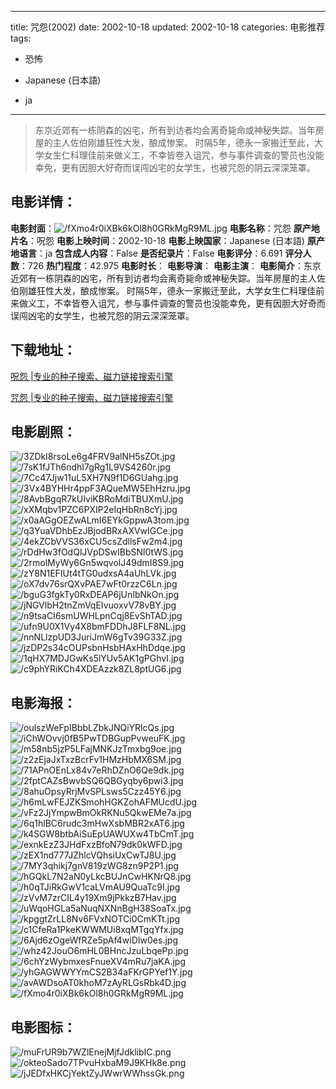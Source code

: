 
---
title: 咒怨(2002)
date: 2002-10-18
updated: 2002-10-18
categories: 电影推荐
tags:
- 恐怖

- Japanese (日本語)
- ja
---


> 东京近郊有一栋阴森的凶宅，所有到访者均会离奇毙命或神秘失踪。当年房屋的主人佐伯刚雄狂性大发，酿成惨案。  时隔5年，德永一家搬迁至此，大学女生仁科理佳前来做义工，不幸皆卷入诅咒，参与事件调查的警员也没能幸免，更有因胆大好奇而误闯凶宅的女学生，也被咒怨的阴云深深笼罩。

## **电影详情**：

**电影封面**：<img src="https://image.tmdb.org/t/p/w200/fXmo4r0iXBk6kOl8h0GRkMgR9ML.jpg" alt="/fXmo4r0iXBk6kOl8h0GRkMgR9ML.jpg" title="/fXmo4r0iXBk6kOl8h0GRkMgR9ML.jpg">
**电影名称**：咒怨
**原产地片名**：呪怨
**电影上映时间**：2002-10-18
**电影上映国家**：Japanese (日本語)
**原产地语言**：ja
**包含成人内容**：False
**是否纪录片**：False
**电影评分**：6.691
**评分人数**：726
**热门程度**：42.975
**电影时长**：
**电影导演**：
**电影主演**：
**电影简介**：东京近郊有一栋阴森的凶宅，所有到访者均会离奇毙命或神秘失踪。当年房屋的主人佐伯刚雄狂性大发，酿成惨案。  时隔5年，德永一家搬迁至此，大学女生仁科理佳前来做义工，不幸皆卷入诅咒，参与事件调查的警员也没能幸免，更有因胆大好奇而误闯凶宅的女学生，也被咒怨的阴云深深笼罩。

## **下载地址**：
[呪怨 |专业的种子搜索、磁力链接搜索引擎](https://movie.amd794.com:2083/?search=%E5%91%AA%E6%80%A8&ordering=&mode=match_phrase&page_size=10&page=1)

[咒怨 |专业的种子搜索、磁力链接搜索引擎](https://movie.amd794.com:2083/?search=%E5%92%92%E6%80%A8&ordering=&mode=match_phrase&page_size=10&page=1)
 

## **电影剧照**：
<img src="https://image.tmdb.org/t/p/original/3ZDkl8rsoLe6g4FRV9alNH5sZOt.jpg" alt="/3ZDkl8rsoLe6g4FRV9alNH5sZOt.jpg" title="/3ZDkl8rsoLe6g4FRV9alNH5sZOt.jpg"><img src="https://image.tmdb.org/t/p/original/7sK1fJTh6ndhI7gRg1L9VS4260r.jpg" alt="/7sK1fJTh6ndhI7gRg1L9VS4260r.jpg" title="/7sK1fJTh6ndhI7gRg1L9VS4260r.jpg"><img src="https://image.tmdb.org/t/p/original/7Cc47Jjw11uL5XH7N9f1D6GUahg.jpg" alt="/7Cc47Jjw11uL5XH7N9f1D6GUahg.jpg" title="/7Cc47Jjw11uL5XH7N9f1D6GUahg.jpg"><img src="https://image.tmdb.org/t/p/original/3Vx4BYHHr4ppF3AQueMW5EhHzru.jpg" alt="/3Vx4BYHHr4ppF3AQueMW5EhHzru.jpg" title="/3Vx4BYHHr4ppF3AQueMW5EhHzru.jpg"><img src="https://image.tmdb.org/t/p/original/8AvbBgqR7kUIviKBRoMdiTBUXmU.jpg" alt="/8AvbBgqR7kUIviKBRoMdiTBUXmU.jpg" title="/8AvbBgqR7kUIviKBRoMdiTBUXmU.jpg"><img src="https://image.tmdb.org/t/p/original/xXMqbv1PZC6PXIP2eIqHbRn8cYj.jpg" alt="/xXMqbv1PZC6PXIP2eIqHbRn8cYj.jpg" title="/xXMqbv1PZC6PXIP2eIqHbRn8cYj.jpg"><img src="https://image.tmdb.org/t/p/original/x0aAGgOEZwALmI6EYkGppwA3tom.jpg" alt="/x0aAGgOEZwALmI6EYkGppwA3tom.jpg" title="/x0aAGgOEZwALmI6EYkGppwA3tom.jpg"><img src="https://image.tmdb.org/t/p/original/q3YuaVDhbEzJBjodBRxAXVwIGCe.jpg" alt="/q3YuaVDhbEzJBjodBRxAXVwIGCe.jpg" title="/q3YuaVDhbEzJBjodBRxAXVwIGCe.jpg"><img src="https://image.tmdb.org/t/p/original/4ekZCbVVS36xCU5csZdllsFw2m4.jpg" alt="/4ekZCbVVS36xCU5csZdllsFw2m4.jpg" title="/4ekZCbVVS36xCU5csZdllsFw2m4.jpg"><img src="https://image.tmdb.org/t/p/original/rDdHw3fOdQlJVpDSwIBbSNl0tWS.jpg" alt="/rDdHw3fOdQlJVpDSwIBbSNl0tWS.jpg" title="/rDdHw3fOdQlJVpDSwIBbSNl0tWS.jpg"><img src="https://image.tmdb.org/t/p/original/2rmolMyWy6Gn5wqvolJ49dmI8S9.jpg" alt="/2rmolMyWy6Gn5wqvolJ49dmI8S9.jpg" title="/2rmolMyWy6Gn5wqvolJ49dmI8S9.jpg"><img src="https://image.tmdb.org/t/p/original/zY8N1EFIUt4tTG0udxsA4aUhLVk.jpg" alt="/zY8N1EFIUt4tTG0udxsA4aUhLVk.jpg" title="/zY8N1EFIUt4tTG0udxsA4aUhLVk.jpg"><img src="https://image.tmdb.org/t/p/original/oX7dv76srQXvPAE7wFt0rzzC6Ln.jpg" alt="/oX7dv76srQXvPAE7wFt0rzzC6Ln.jpg" title="/oX7dv76srQXvPAE7wFt0rzzC6Ln.jpg"><img src="https://image.tmdb.org/t/p/original/bguG3fgkTy0RxDEAP6jUnIbNkOn.jpg" alt="/bguG3fgkTy0RxDEAP6jUnIbNkOn.jpg" title="/bguG3fgkTy0RxDEAP6jUnIbNkOn.jpg"><img src="https://image.tmdb.org/t/p/original/jNGVlbH2tnZmVqEIvuoxvV78vBY.jpg" alt="/jNGVlbH2tnZmVqEIvuoxvV78vBY.jpg" title="/jNGVlbH2tnZmVqEIvuoxvV78vBY.jpg"><img src="https://image.tmdb.org/t/p/original/n9tsaCI6smUWHLpnCqj8EvShTAD.jpg" alt="/n9tsaCI6smUWHLpnCqj8EvShTAD.jpg" title="/n9tsaCI6smUWHLpnCqj8EvShTAD.jpg"><img src="https://image.tmdb.org/t/p/original/ufn9U0X1Vy4X8bmFDDhJ8FLF8NL.jpg" alt="/ufn9U0X1Vy4X8bmFDDhJ8FLF8NL.jpg" title="/ufn9U0X1Vy4X8bmFDDhJ8FLF8NL.jpg"><img src="https://image.tmdb.org/t/p/original/nnNLlzpUD3JuriJmW6gTv39G33Z.jpg" alt="/nnNLlzpUD3JuriJmW6gTv39G33Z.jpg" title="/nnNLlzpUD3JuriJmW6gTv39G33Z.jpg"><img src="https://image.tmdb.org/t/p/original/jzDP2s34cOUPsbnHsbHAxHhDdqe.jpg" alt="/jzDP2s34cOUPsbnHsbHAxHhDdqe.jpg" title="/jzDP2s34cOUPsbnHsbHAxHhDdqe.jpg"><img src="https://image.tmdb.org/t/p/original/1qHX7MDJGwKs5lYUv5AK1gPGhvI.jpg" alt="/1qHX7MDJGwKs5lYUv5AK1gPGhvI.jpg" title="/1qHX7MDJGwKs5lYUv5AK1gPGhvI.jpg"><img src="https://image.tmdb.org/t/p/original/c9phYRiKCh4XDEAzzk8ZL8ptUG6.jpg" alt="/c9phYRiKCh4XDEAzzk8ZL8ptUG6.jpg" title="/c9phYRiKCh4XDEAzzk8ZL8ptUG6.jpg">

## **电影海报**：
<img src="https://image.tmdb.org/t/p/original/oulszWeFpIBbbLZbkJNQiYRlcQs.jpg" alt="/oulszWeFpIBbbLZbkJNQiYRlcQs.jpg" title="/oulszWeFpIBbbLZbkJNQiYRlcQs.jpg"><img src="https://image.tmdb.org/t/p/original/iChWOvvj0fB5PwTDBGupPvweuFK.jpg" alt="/iChWOvvj0fB5PwTDBGupPvweuFK.jpg" title="/iChWOvvj0fB5PwTDBGupPvweuFK.jpg"><img src="https://image.tmdb.org/t/p/original/m58nb5jzP5LFajMNKJzTmxbg9oe.jpg" alt="/m58nb5jzP5LFajMNKJzTmxbg9oe.jpg" title="/m58nb5jzP5LFajMNKJzTmxbg9oe.jpg"><img src="https://image.tmdb.org/t/p/original/z2zEjaJxTxzBcrFv1HMzHbMX6SM.jpg" alt="/z2zEjaJxTxzBcrFv1HMzHbMX6SM.jpg" title="/z2zEjaJxTxzBcrFv1HMzHbMX6SM.jpg"><img src="https://image.tmdb.org/t/p/original/71APnOEnLx84v7eRhDZnO6Qe9dk.jpg" alt="/71APnOEnLx84v7eRhDZnO6Qe9dk.jpg" title="/71APnOEnLx84v7eRhDZnO6Qe9dk.jpg"><img src="https://image.tmdb.org/t/p/original/2fptCAZsBwvbSQ6QBGyqby6pwi3.jpg" alt="/2fptCAZsBwvbSQ6QBGyqby6pwi3.jpg" title="/2fptCAZsBwvbSQ6QBGyqby6pwi3.jpg"><img src="https://image.tmdb.org/t/p/original/8ahuOpsyRrjMvSPLsws5Czz45Y6.jpg" alt="/8ahuOpsyRrjMvSPLsws5Czz45Y6.jpg" title="/8ahuOpsyRrjMvSPLsws5Czz45Y6.jpg"><img src="https://image.tmdb.org/t/p/original/h6mLwFEJZKSmohHGKZohAFMUcdU.jpg" alt="/h6mLwFEJZKSmohHGKZohAFMUcdU.jpg" title="/h6mLwFEJZKSmohHGKZohAFMUcdU.jpg"><img src="https://image.tmdb.org/t/p/original/vFz2JjYmpwBmOkRKNu5QkwEMe7a.jpg" alt="/vFz2JjYmpwBmOkRKNu5QkwEMe7a.jpg" title="/vFz2JjYmpwBmOkRKNu5QkwEMe7a.jpg"><img src="https://image.tmdb.org/t/p/original/6q1hlBC6rudc3mHwXsbMBR2xAT6.jpg" alt="/6q1hlBC6rudc3mHwXsbMBR2xAT6.jpg" title="/6q1hlBC6rudc3mHwXsbMBR2xAT6.jpg"><img src="https://image.tmdb.org/t/p/original/k4SGW8btbAiSuEpUAWUXw4TbCmT.jpg" alt="/k4SGW8btbAiSuEpUAWUXw4TbCmT.jpg" title="/k4SGW8btbAiSuEpUAWUXw4TbCmT.jpg"><img src="https://image.tmdb.org/t/p/original/exnkEzZ3JHdFxzBfoN79dk0kWFD.jpg" alt="/exnkEzZ3JHdFxzBfoN79dk0kWFD.jpg" title="/exnkEzZ3JHdFxzBfoN79dk0kWFD.jpg"><img src="https://image.tmdb.org/t/p/original/zEX1nd777JZhlcVQhsiUxCwTJ8U.jpg" alt="/zEX1nd777JZhlcVQhsiUxCwTJ8U.jpg" title="/zEX1nd777JZhlcVQhsiUxCwTJ8U.jpg"><img src="https://image.tmdb.org/t/p/original/7MY3qhikj7gnV819zWG8zn9P2P1.jpg" alt="/7MY3qhikj7gnV819zWG8zn9P2P1.jpg" title="/7MY3qhikj7gnV819zWG8zn9P2P1.jpg"><img src="https://image.tmdb.org/t/p/original/hGQkL7N2aN0yLkcBUJnCwHKNrQ8.jpg" alt="/hGQkL7N2aN0yLkcBUJnCwHKNrQ8.jpg" title="/hGQkL7N2aN0yLkcBUJnCwHKNrQ8.jpg"><img src="https://image.tmdb.org/t/p/original/h0qTJiRkGwV1caLVmAU9QuaTc9I.jpg" alt="/h0qTJiRkGwV1caLVmAU9QuaTc9I.jpg" title="/h0qTJiRkGwV1caLVmAU9QuaTc9I.jpg"><img src="https://image.tmdb.org/t/p/original/zVvM7zrCIL4y19Xm9jPkkzB7Hav.jpg" alt="/zVvM7zrCIL4y19Xm9jPkkzB7Hav.jpg" title="/zVvM7zrCIL4y19Xm9jPkkzB7Hav.jpg"><img src="https://image.tmdb.org/t/p/original/uWqoHGLa5aNuqNXNnBgH38SoaTx.jpg" alt="/uWqoHGLa5aNuqNXNnBgH38SoaTx.jpg" title="/uWqoHGLa5aNuqNXNnBgH38SoaTx.jpg"><img src="https://image.tmdb.org/t/p/original/kpggtZrLL8Nv6FVxNOTCi0CmKTt.jpg" alt="/kpggtZrLL8Nv6FVxNOTCi0CmKTt.jpg" title="/kpggtZrLL8Nv6FVxNOTCi0CmKTt.jpg"><img src="https://image.tmdb.org/t/p/original/c1CfeRa1PkeKWWMUi8xqMTgqYfx.jpg" alt="/c1CfeRa1PkeKWWMUi8xqMTgqYfx.jpg" title="/c1CfeRa1PkeKWWMUi8xqMTgqYfx.jpg"><img src="https://image.tmdb.org/t/p/original/6Ajd6zOgeWfRZe5pAf4wiDIw0es.jpg" alt="/6Ajd6zOgeWfRZe5pAf4wiDIw0es.jpg" title="/6Ajd6zOgeWfRZe5pAf4wiDIw0es.jpg"><img src="https://image.tmdb.org/t/p/original/whz42JouO6mHL0BHncJzuLbqePp.jpg" alt="/whz42JouO6mHL0BHncJzuLbqePp.jpg" title="/whz42JouO6mHL0BHncJzuLbqePp.jpg"><img src="https://image.tmdb.org/t/p/original/6chYzWybmxesFnueXV4mRu7jaKA.jpg" alt="/6chYzWybmxesFnueXV4mRu7jaKA.jpg" title="/6chYzWybmxesFnueXV4mRu7jaKA.jpg"><img src="https://image.tmdb.org/t/p/original/yhGAGWWYYmCS2B34aFKrGPYef1Y.jpg" alt="/yhGAGWWYYmCS2B34aFKrGPYef1Y.jpg" title="/yhGAGWWYYmCS2B34aFKrGPYef1Y.jpg"><img src="https://image.tmdb.org/t/p/original/avAWDsoAT0khoM7zAyRLGsRbk4D.jpg" alt="/avAWDsoAT0khoM7zAyRLGsRbk4D.jpg" title="/avAWDsoAT0khoM7zAyRLGsRbk4D.jpg"><img src="https://image.tmdb.org/t/p/original/fXmo4r0iXBk6kOl8h0GRkMgR9ML.jpg" alt="/fXmo4r0iXBk6kOl8h0GRkMgR9ML.jpg" title="/fXmo4r0iXBk6kOl8h0GRkMgR9ML.jpg">

## **电影图标**：
<img src="https://image.tmdb.org/t/p/original/muFrUR9b7WZlEnejMjfJdklibIC.png" alt="/muFrUR9b7WZlEnejMjfJdklibIC.png" title="/muFrUR9b7WZlEnejMjfJdklibIC.png"><img src="https://image.tmdb.org/t/p/original/okteoSado7TPvuHxbaM9J9KHk8e.png" alt="/okteoSado7TPvuHxbaM9J9KHk8e.png" title="/okteoSado7TPvuHxbaM9J9KHk8e.png"><img src="https://image.tmdb.org/t/p/original/jJEDfxHKCjYektZyJWwrWWhssGk.png" alt="/jJEDfxHKCjYektZyJWwrWWhssGk.png" title="/jJEDfxHKCjYektZyJWwrWWhssGk.png">
